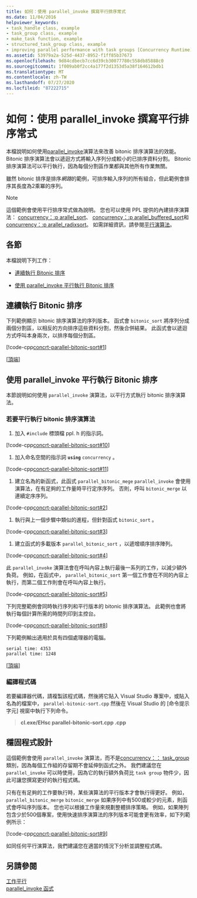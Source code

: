 ```yaml
---
title: 如何：使用 parallel_invoke 撰寫平行排序常式
ms.date: 11/04/2016
helpviewer_keywords:
- task_handle class, example
- task_group class, example
- make_task function, example
- structured_task_group class, example
- improving parallel performance with task groups [Concurrency Runtime]
ms.assetid: 53979a2a-525d-4437-8952-f1ff85b37673
ms.openlocfilehash: 9d84cdbecb7cc6d39cb30077780c558db85888c0
ms.sourcegitcommit: 1f009ab0f2cc4a177f2d1353d5a38f164612bdb1
ms.translationtype: MT
ms.contentlocale: zh-TW
ms.lasthandoff: 07/27/2020
ms.locfileid: "87222715"
---
```

# <a name="how-to-use-parallel_invoke-to-write-a-parallel-sort-routine"></a>如何：使用 parallel_invoke 撰寫平行排序常式

本檔說明如何使用[parallel_invoke](../../parallel/concrt/parallel-algorithms.md#parallel_invoke)演算法來改善 bitonic 排序演算法的效能。 Bitonic 排序演算法會以遞迴方式將輸入序列分成較小的已排序資料分割。 Bitonic 排序演算法可以平行執行，因為每個分割區作業都與其他所有作業無關。

雖然 bitonic 排序是排序*網路*的範例，可排序輸入序列的所有組合，但此範例會排序其長度為2乘冪的序列。

> [!NOTE]
> 這個範例會使用平行排序常式做為說明。 您也可以使用 PPL 提供的內建排序演算法： [concurrency：:p arallel_sort](reference/concurrency-namespace-functions.md#parallel_sort)、 [concurrency：:p arallel_buffered_sort](reference/concurrency-namespace-functions.md#parallel_buffered_sort)和[concurrency：:p arallel_radixsort](reference/concurrency-namespace-functions.md#parallel_radixsort)。 如需詳細資訊，請參閱[平行演算法](../../parallel/concrt/parallel-algorithms.md)。

## <a name="sections"></a><a name="top"></a>各節

本檔說明下列工作：

- [連續執行 Bitonic 排序](#serial)

- [使用 parallel_invoke 平行執行 Bitonic 排序](#parallel)

## <a name="performing-bitonic-sort-serially"></a><a name="serial"></a>連續執行 Bitonic 排序

下列範例顯示 bitonic 排序演算法的序列版本。 函式會 `bitonic_sort` 將序列分成兩個分割區，以相反的方向排序這些資料分割，然後合併結果。 此函式會以遞迴方式呼叫本身兩次，以排序每個分割區。

[!code-cpp[concrt-parallel-bitonic-sort#1](../../parallel/concrt/codesnippet/cpp/how-to-use-parallel-invoke-to-write-a-parallel-sort-routine_1.cpp)]

[[頂端](#top)]

## <a name="using-parallel_invoke-to-perform-bitonic-sort-in-parallel"></a><a name="parallel"></a>使用 parallel_invoke 平行執行 Bitonic 排序

本節說明如何使用 `parallel_invoke` 演算法，以平行方式執行 bitonic 排序演算法。

### <a name="to-perform-the-bitonic-sort-algorithm-in-parallel"></a>若要平行執行 bitonic 排序演算法

1. 加入 `#include` 標頭檔 ppl. h 的指示詞。

[!code-cpp[concrt-parallel-bitonic-sort#10](../../parallel/concrt/codesnippet/cpp/how-to-use-parallel-invoke-to-write-a-parallel-sort-routine_2.cpp)]

1. 加入命名空間的指示詞 **`using`** `concurrency` 。

[!code-cpp[concrt-parallel-bitonic-sort#11](../../parallel/concrt/codesnippet/cpp/how-to-use-parallel-invoke-to-write-a-parallel-sort-routine_3.cpp)]

1. 建立名為的新函式，此函式 `parallel_bitonic_mege` `parallel_invoke` 會使用演算法，在有足夠的工作量時平行定序序列。 否則，呼叫 `bitonic_merge` 以連續定序序列。

[!code-cpp[concrt-parallel-bitonic-sort#2](../../parallel/concrt/codesnippet/cpp/how-to-use-parallel-invoke-to-write-a-parallel-sort-routine_4.cpp)]

1. 執行與上一個步驟中類似的進程，但針對函式 `bitonic_sort` 。

[!code-cpp[concrt-parallel-bitonic-sort#3](../../parallel/concrt/codesnippet/cpp/how-to-use-parallel-invoke-to-write-a-parallel-sort-routine_5.cpp)]

1. 建立函式的多載版本 `parallel_bitonic_sort` ，以遞增順序排序陣列。

[!code-cpp[concrt-parallel-bitonic-sort#4](../../parallel/concrt/codesnippet/cpp/how-to-use-parallel-invoke-to-write-a-parallel-sort-routine_6.cpp)]

此 `parallel_invoke` 演算法會在呼叫內容上執行最後一系列的工作，以減少額外負荷。 例如，在函式中， `parallel_bitonic_sort` 第一個工作會在不同的內容上執行，而第二個工作則會在呼叫內容上執行。

[!code-cpp[concrt-parallel-bitonic-sort#5](../../parallel/concrt/codesnippet/cpp/how-to-use-parallel-invoke-to-write-a-parallel-sort-routine_7.cpp)]

下列完整範例會同時執行序列和平行版本的 bitonic 排序演算法。 此範例也會將執行每個計算所需的時間列印到主控台。

[!code-cpp[concrt-parallel-bitonic-sort#8](../../parallel/concrt/codesnippet/cpp/how-to-use-parallel-invoke-to-write-a-parallel-sort-routine_8.cpp)]

下列範例輸出適用於具有四個處理器的電腦。

```Output
serial time: 4353
parallel time: 1248
```

[[頂端](#top)]

### <a name="compiling-the-code"></a>編譯程式碼

若要編譯器代碼，請複製該程式碼，然後將它貼入 Visual Studio 專案中，或貼入名為的檔案中， `parallel-bitonic-sort.cpp` 然後在 Visual Studio 的 [命令提示字元] 視窗中執行下列命令。

> **cl.exe/EHsc parallel-bitonic-sort.cpp .cpp**

## <a name="robust-programming"></a>穩固程式設計

這個範例會使用 `parallel_invoke` 演算法，而不是[concurrency：： task_group](reference/task-group-class.md)類別，因為每個工作組的存留期不會延伸到函式之外。 我們建議您在 `parallel_invoke` 可以時使用，因為它的執行額外負荷比 `task group` 物件少，因此可讓您撰寫更好的執行程式碼。

只有在有足夠的工作要執行時，某些演算法的平行版本才會執行得更好。 例如， `parallel_bitonic_merge` `bitonic_merge` 如果序列中有500或較少的元素，則函式會呼叫序列版本。 您也可以根據工作量來規劃整體排序策略。 例如，如果陣列包含少於500個專案，使用快速排序演算法的序列版本可能會更有效率，如下列範例所示：

[!code-cpp[concrt-parallel-bitonic-sort#9](../../parallel/concrt/codesnippet/cpp/how-to-use-parallel-invoke-to-write-a-parallel-sort-routine_9.cpp)]

如同任何平行演算法，我們建議您在適當的情況下分析並調整程式碼。

## <a name="see-also"></a>另請參閱

[工作平行](../../parallel/concrt/task-parallelism-concurrency-runtime.md)<br/>
[parallel_invoke 函式](reference/concurrency-namespace-functions.md#parallel_invoke)
